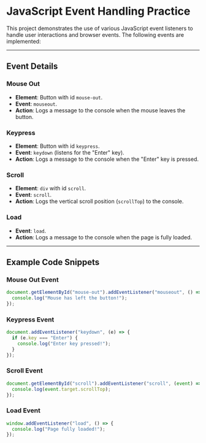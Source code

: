 # JavaScript Event Handling Practice

This project demonstrates the use of various JavaScript event listeners to handle user interactions and browser events. The following events are implemented:

---

## **Event Details**

### **Mouse Out**

- **Element**: Button with id `mouse-out`.
- **Event**: `mouseout`.
- **Action**: Logs a message to the console when the mouse leaves the button.

### **Keypress**

- **Element**: Button with id `keypress`.
- **Event**: `keydown` (listens for the "Enter" key).
- **Action**: Logs a message to the console when the "Enter" key is pressed.

### **Scroll**

- **Element**: `div` with id `scroll`.
- **Event**: `scroll`.
- **Action**: Logs the vertical scroll position (`scrollTop`) to the console.

### **Load**

- **Event**: `load`.
- **Action**: Logs a message to the console when the page is fully loaded.

---

## **Example Code Snippets**

### **Mouse Out Event**

```javascript
document.getElementById("mouse-out").addEventListener("mouseout", () => {
  console.log("Mouse has left the button!");
});
```

### **Keypress Event**

```javascript
document.addEventListener("keydown", (e) => {
  if (e.key === "Enter") {
    console.log("Enter key pressed!");
  }
});
```

### **Scroll Event**

```javascript
document.getElementById("scroll").addEventListener("scroll", (event) => {
  console.log(event.target.scrollTop);
});
```

### **Load Event**

```javascript
window.addEventListener("load", () => {
  console.log("Page fully loaded!");
});
```
